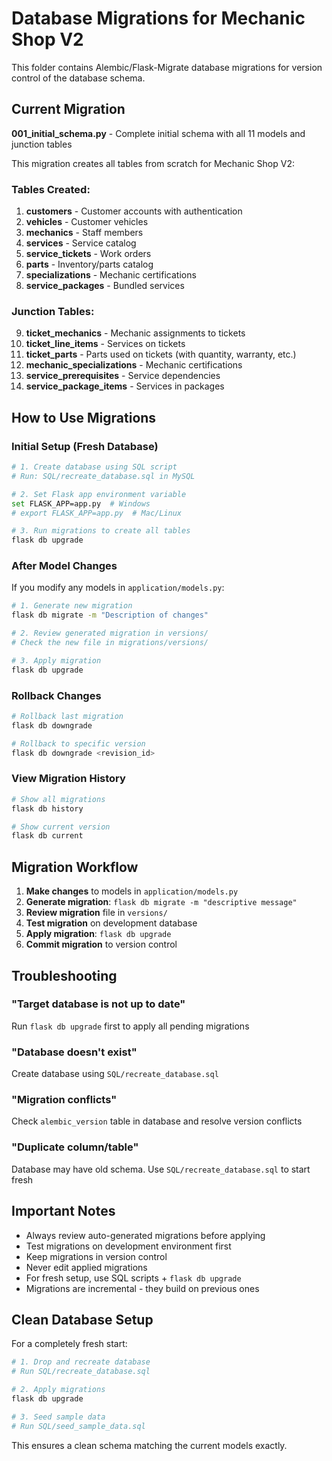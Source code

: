 # Database Migrations for Mechanic Shop V2

This folder contains Alembic/Flask-Migrate database migrations for version control of the database schema.

## Current Migration

**001_initial_schema.py** - Complete initial schema with all 11 models and junction tables

This migration creates all tables from scratch for Mechanic Shop V2:

### Tables Created:
1. **customers** - Customer accounts with authentication
2. **vehicles** - Customer vehicles
3. **mechanics** - Staff members
4. **services** - Service catalog
5. **service_tickets** - Work orders
6. **parts** - Inventory/parts catalog
7. **specializations** - Mechanic certifications
8. **service_packages** - Bundled services

### Junction Tables:
9. **ticket_mechanics** - Mechanic assignments to tickets
10. **ticket_line_items** - Services on tickets
11. **ticket_parts** - Parts used on tickets (with quantity, warranty, etc.)
12. **mechanic_specializations** - Mechanic certifications
13. **service_prerequisites** - Service dependencies
14. **service_package_items** - Services in packages

## How to Use Migrations

### Initial Setup (Fresh Database)

```bash
# 1. Create database using SQL script
# Run: SQL/recreate_database.sql in MySQL

# 2. Set Flask app environment variable
set FLASK_APP=app.py  # Windows
# export FLASK_APP=app.py  # Mac/Linux

# 3. Run migrations to create all tables
flask db upgrade
```

### After Model Changes

If you modify any models in `application/models.py`:

```bash
# 1. Generate new migration
flask db migrate -m "Description of changes"

# 2. Review generated migration in versions/
# Check the new file in migrations/versions/

# 3. Apply migration
flask db upgrade
```

### Rollback Changes

```bash
# Rollback last migration
flask db downgrade

# Rollback to specific version
flask db downgrade <revision_id>
```

### View Migration History

```bash
# Show all migrations
flask db history

# Show current version
flask db current
```

## Migration Workflow

1. **Make changes** to models in `application/models.py`
2. **Generate migration**: `flask db migrate -m "descriptive message"`
3. **Review migration** file in `versions/`
4. **Test migration** on development database
5. **Apply migration**: `flask db upgrade`
6. **Commit migration** to version control

## Troubleshooting

### "Target database is not up to date"
Run `flask db upgrade` first to apply all pending migrations

### "Database doesn't exist"
Create database using `SQL/recreate_database.sql`

### "Migration conflicts"
Check `alembic_version` table in database and resolve version conflicts

### "Duplicate column/table"
Database may have old schema. Use `SQL/recreate_database.sql` to start fresh

## Important Notes

- Always review auto-generated migrations before applying
- Test migrations on development environment first
- Keep migrations in version control
- Never edit applied migrations
- For fresh setup, use SQL scripts + `flask db upgrade`
- Migrations are incremental - they build on previous ones

## Clean Database Setup

For a completely fresh start:

```bash
# 1. Drop and recreate database
# Run SQL/recreate_database.sql

# 2. Apply migrations
flask db upgrade

# 3. Seed sample data
# Run SQL/seed_sample_data.sql
```

This ensures a clean schema matching the current models exactly.
